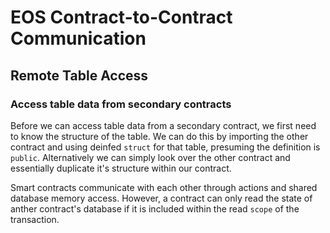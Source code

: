 # EOS Contract-to-Contract Communication
## Remote Table Access

### Access table data from secondary contracts
Before we can access table data from a secondary contract, we first need to know the structure of the table. We can do this by importing the other contract and using deinfed `struct` for that table, presuming the definition is `public`. Alternatively we can simply look over the other contract and essentially duplicate it's structure within our contract.

Smart contracts communicate with each other through actions and shared database memory access. However, a contract can only read the state of anther contract's database if it is included within the read `scope` of the transaction. 